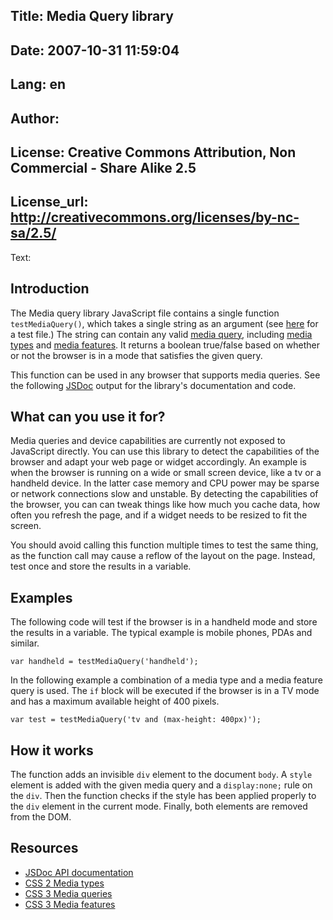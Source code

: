 Title: Media Query library
----
Date: 2007-10-31 11:59:04
----
Lang: en
----
Author: 
----
License: Creative Commons Attribution, Non Commercial - Share Alike 2.5
----
License_url: http://creativecommons.org/licenses/by-nc-sa/2.5/
----
Text:

<h2>Introduction</h2>

<p>The Media query library JavaScript file contains a single function <code>testMediaQuery()</code>, which takes a single string as an argument (see <a href="testMediaQuery.js">here</a> for a test file.) The string can contain any valid <a href="http://www.w3.org/TR/css3-mediaqueries/">media query</a>, including <a href="http://www.w3.org/TR/REC-CSS2/media.html">media types</a> and <a href="http://www.w3.org/TR/css3-mediaqueries/#media1">media features</a>. It returns a boolean true/false based on whether or not the browser is in a mode that satisfies the given query.</p>

<p>This function can be used in any browser that supports media queries. See the following <a href="index.html">JSDoc</a> output for the library&#39;s documentation and code.</p>

<h2>What can you use it for?</h2>

<p>Media queries and device capabilities are currently not exposed to JavaScript directly. You can use this library to detect the capabilities of the browser and adapt your web page or widget accordingly. An example is when the browser is running on a wide or small screen device, like a tv or a handheld device. In the latter case memory and CPU power may be sparse or network connections slow and unstable. By detecting the capabilities of the browser, you can can tweak things like how much you cache data, how often you refresh the page, and if a widget needs to be resized to fit the screen.</p>

<p>You should avoid calling this function multiple times to test the same thing, as the function call may cause a reflow of the layout on the page. Instead, test once and store the results in a variable.</p>

<h2>Examples</h2>

<p>The following code will test if the browser is in a handheld mode and store the results in a variable. The typical example is mobile phones, PDAs and similar.</p>

<pre><code>var handheld = testMediaQuery(&#39;handheld&#39;);</code></pre>

<p>In the following example a combination of a media type and a media feature query is used. The <code>if</code> block will be executed if the browser is in a TV mode and has a maximum available height of 400 pixels.</p>

<pre><code>var test = testMediaQuery(&#39;tv and (max-height: 400px)&#39;);</code></pre>

<h2>How it works</h2>

<p>The function adds an invisible <code>div</code> element to the document <code>body</code>. A <code>style</code> element is added with the given media query and a <code>display:none;</code> rule on the <code>div</code>. Then the function checks if the style has been applied properly to the <code>div</code> element in the current mode. Finally, both elements are removed from the DOM.</p>

<h2>Resources</h2>

<ul>
<li><a href="index.html">JSDoc API documentation</a></li>
<li><a href="http://www.w3.org/TR/REC-CSS2/media.html">CSS 2 Media types</a></li>
<li><a href="http://www.w3.org/TR/css3-mediaqueries/">CSS 3 Media queries</a></li>
<li><a href="http://www.w3.org/TR/css3-mediaqueries/#media1">CSS 3 Media features</a></li>
</ul>
